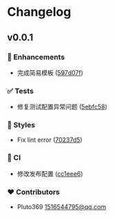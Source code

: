 # Changelog


## v0.0.1


### 🚀 Enhancements

- 完成简易模板 ([597d07f](https://github.com/aliothor/create-mtk-plugin/commit/597d07f))

### ✅ Tests

- 修复测试配置异常问题 ([5ebfc58](https://github.com/aliothor/create-mtk-plugin/commit/5ebfc58))

### 🎨 Styles

- Fix lint error ([70237d5](https://github.com/aliothor/create-mtk-plugin/commit/70237d5))

### 🤖 CI

- 修改发布配置 ([cc1eee6](https://github.com/aliothor/create-mtk-plugin/commit/cc1eee6))

### ❤️ Contributors

- Pluto369 <1516544795@qq.com>

